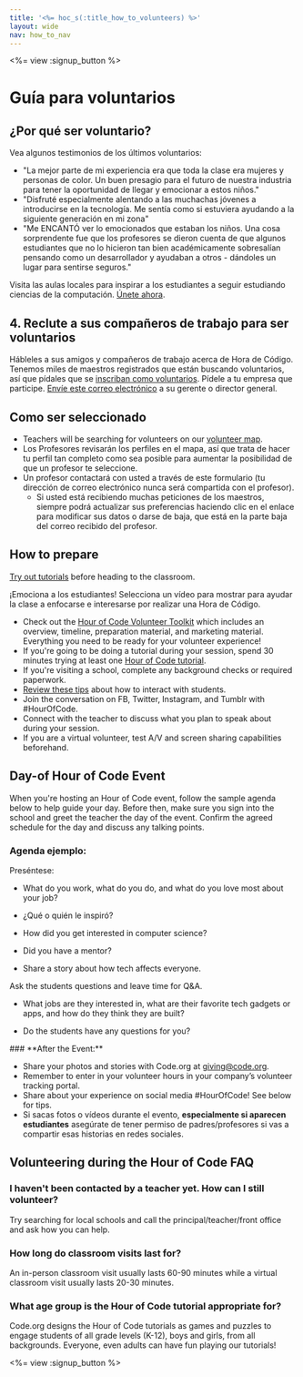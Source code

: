 ```yaml
---
title: '<%= hoc_s(:title_how_to_volunteers) %>'
layout: wide
nav: how_to_nav
---
```

<%= view :signup_button %>

# Guía para voluntarios

## ¿Por qué ser voluntario?

Vea algunos testimonios de los últimos voluntarios:

- "La mejor parte de mi experiencia era que toda la clase era mujeres y personas de color. Un buen presagio para el futuro de nuestra industria para tener la oportunidad de llegar y emocionar a estos niños."
- "Disfruté especialmente alentando a las muchachas jóvenes a introducirse en la tecnología. Me sentía como si estuviera ayudando a la siguiente generación en mi zona"
- "Me ENCANTÓ ver lo emocionados que estaban los niños. Una cosa sorprendente fue que los profesores se dieron cuenta de que algunos estudiantes que no lo hicieron tan bien académicamente sobresalían pensando como un desarrollador y ayudaban a otros - dándoles un lugar para sentirse seguros."

Visita las aulas locales para inspirar a los estudiantes a seguir estudiando ciencias de la computación. [Únete ahora](https://code.org/volunteer/engineer).

## 4. Reclute a sus compañeros de trabajo para ser voluntarios

Hábleles a sus amigos y compañeros de trabajo acerca de Hora de Código. Tenemos miles de maestros registrados que están buscando voluntarios, así que pídales que se [inscriban como voluntarios](https://code.org/volunteer). Pídele a tu empresa que participe. [Envíe este correo electrónico](https://hourofcode.com/promote/resources#email) a su gerente o director general.

## Como ser seleccionado

- Teachers will be searching for volunteers on our [volunteer map](https://code.org/volunteer/local).
- Los Profesores revisarán los perfiles en el mapa, así que trata de hacer tu perfil tan completo como sea posible para aumentar la posibilidad de que un profesor te seleccione.
- Un profesor contactará con usted a través de este formulario (tu dirección de correo electrónico nunca será compartida con el profesor). 
  - Si usted está recibiendo muchas peticiones de los maestros, siempre podrá actualizar sus preferencias haciendo clic en el enlace para modificar sus datos o darse de baja, que está en la parte baja del correo recibido del profesor. 

## How to prepare

[Try out tutorials](hourofcode.com/learn) before heading to the classroom.

¡Emociona a los estudiantes! Selecciona un vídeo para mostrar para ayudar la clase a enfocarse e interesarse por realizar una Hora de Código.

- Check out the [Hour of Code Volunteer Toolkit](/files/hoc-volunteer-toolkit.pdf) which includes an overview, timeline, preparation material, and marketing material. Everything you need to be ready for your volunteer experience!
- If you're going to be doing a tutorial during your session, spend 30 minutes trying at least one [Hour of Code tutorial](<%= resolve_url('/learn') %>).
- If you're visiting a school, complete any background checks or required paperwork.
- [Review these tips](https://code.org/files/CSTT_Volunteers.pdf) about how to interact with students.
- Join the conversation on FB, Twitter, Instagram, and Tumblr with #HourOfCode.
- Connect with the teacher to discuss what you plan to speak about during your session.
- If you are a virtual volunteer, test A/V and screen sharing capabilities beforehand.

## Day-of Hour of Code Event

When you're hosting an Hour of Code event, follow the sample agenda below to help guide your day. Before then, make sure you sign into the school and greet the teacher the day of the event. Confirm the agreed schedule for the day and discuss any talking points.

### **Agenda ejemplo:**

Preséntese: </ul>

- What do you work, what do you do, and what do you love most about your job?
- ¿Qué o quién le inspiró?
- How did you get interested in computer science?
- Did you have a mentor?
- Share a story about how tech affects everyone.</ul></td> </tr> 
  Ask the students questions and leave time for Q&A. </ul>
  
  - What jobs are they interested in, what are their favorite tech gadgets or apps, and how do they think they are built? 
  - Do the students have any questions for you?</ul></td> </tr> 
    </tbody> </table> 
    ### **After the Event:**
    
    - Share your photos and stories with Code.org at giving@code.org.
    - Remember to enter in your volunteer hours in your company’s volunteer tracking portal.
    - Share about your experience on social media #HourOfCode! See below for tips. 
    - Si sacas fotos o vídeos durante el evento, **especialmente si aparecen estudiantes** asegúrate de tener permiso de padres/profesores si vas a compartir esas historias en redes sociales.
    ## Volunteering during the Hour of Code FAQ
    
    ### **I haven't been contacted by a teacher yet. How can I still volunteer?**
    
    Try searching for local schools and call the principal/teacher/front office and ask how you can help.
    
    ### **How long do classroom visits last for?**
    
    An in-person classroom visit usually lasts 60-90 minutes while a virtual classroom visit usually lasts 20-30 minutes.
    
    ### **What age group is the Hour of Code tutorial appropriate for?**
    
    Code.org designs the Hour of Code tutorials as games and puzzles to engage students of all grade levels (K-12), boys and girls, from all backgrounds. Everyone, even adults can have fun playing our tutorials!
    
    <%= view :signup_button %>
